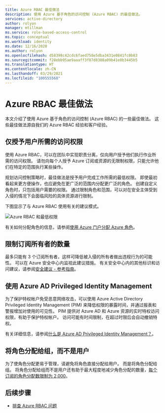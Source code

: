 ```yaml
---
title: Azure RBAC 最佳做法
description: 使用 Azure 基于角色的访问控制 (Azure RBAC) 的最佳做法。
services: active-directory
author: rolyon
manager: mtillman
ms.service: role-based-access-control
ms.topic: conceptual
ms.workload: identity
ms.date: 12/16/2020
ms.author: rolyon
ms.openlocfilehash: d58398c42cdc6faed758e5dba3431e0841fc0b03
ms.sourcegitcommit: f28ebb95ae9aaaff3f87d8388a09b41e0b3445b5
ms.translationtype: HT
ms.contentlocale: zh-CN
ms.lasthandoff: 03/29/2021
ms.locfileid: "100555568"
---
```

# <a name="best-practices-for-azure-rbac"></a>Azure RBAC 最佳做法

本文介绍了使用 Azure 基于角色的访问控制 (Azure RBAC) 的一些最佳做法。 这些最佳做法源自我们的 Azure RBAC 经验和客户经验。

## <a name="only-grant-the-access-users-need"></a>仅授予用户所需的访问权限

使用 Azure RBAC，可以在团队中实现职责分离，仅向用户授予他们执行作业所需的访问权限。 请勿向每个人授予 Azure 订阅或资源的无限制权限，只能允许他们在特定的范围执行某些操作。

规划访问控制策略时，最佳做法是授予用户完成工作所需的最低权限。 即使最初看起来更方便操作，也应避免在更广泛的范围内分配更广泛的角色。 创建自定义角色时，只包括用户需要的权限。 通过限制角色和范围，可以对在安全主体受到入侵的情况下会面临风险的具体资源进行限制。

下图显示了与 Azure RBAC 使用有关的建议模式。

![Azure RBAC 和最低权限](./media/best-practices/rbac-least-privilege.png)

有关如何分配角色的信息，请参阅[使用 Azure 门户分配 Azure 角色](role-assignments-portal.md)。

## <a name="limit-the-number-of-subscription-owners"></a>限制订阅所有者的数量

最多只能有 3 个订阅所有者，这样可降低被入侵的所有者做出违规行为的可能性。 可以在 Azure 安全中心内监视此建议措施。 有关安全中心内的其他标识和访问建议，请参阅[安全建议 - 参考指南](../security-center/recommendations-reference.md)。

## <a name="use-azure-ad-privileged-identity-management"></a>使用 Azure AD Privileged Identity Management

为了保护特权帐户免受恶意网络攻击，可以使用 Azure Active Directory Privileged Identity Management (PIM) 来降低权限的暴露时间，并通过报表和警报增加对使用的可见性。 PIM 提供对 Azure AD 和 Azure 资源的实时特权访问权限，有助于保护特权帐户。 访问可能有时间限制，在超过时限后会自动撤销特权。 

有关详细信息，请参阅[什么是 Azure AD Privileged Identity Management？](../active-directory/privileged-identity-management/pim-configure.md)。

## <a name="assign-roles-to-groups-not-users"></a>将角色分配给组，而不是用户

为了使角色分配更易于管理，请避免将角色直接分配给用户。 而是将角色分配给组。 将角色分配给组而不是用户还有助于最大程度地减少角色分配的数量，[每个订阅的角色分配数限制为 2,000](troubleshooting.md#azure-role-assignments-limit)。 

## <a name="next-steps"></a>后续步骤

- [排查 Azure RBAC 问题](troubleshooting.md)
